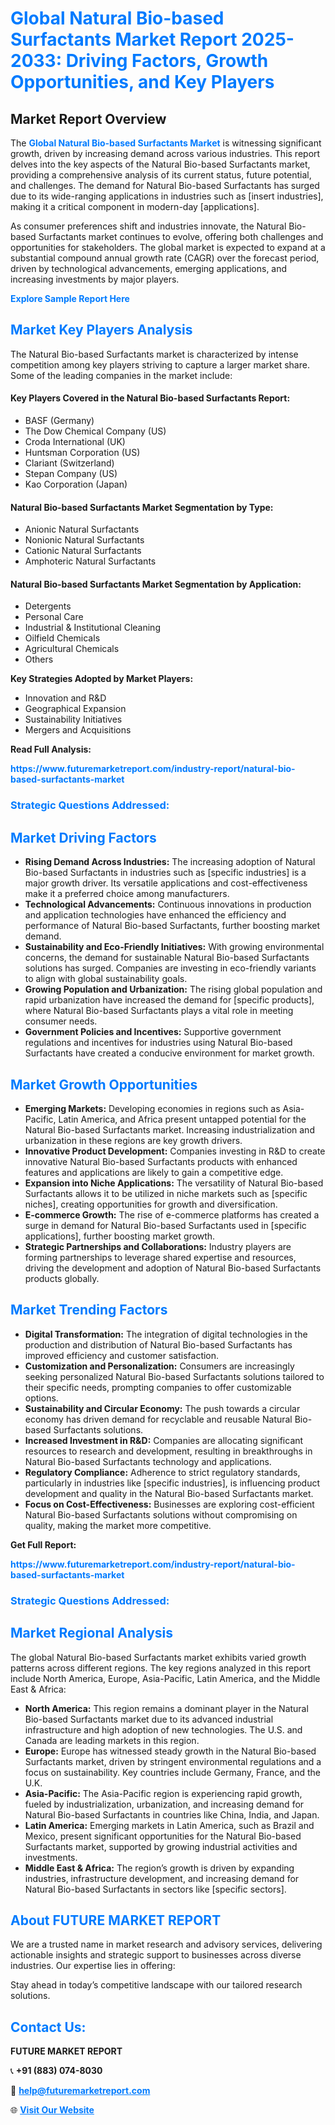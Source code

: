 <h1 style="color: #007BFF;">Global Natural Bio-based Surfactants Market Report 2025-2033: Driving Factors, Growth Opportunities, and Key Players</h1>

<section id="overview">
<h2>Market Report Overview</h2>
<p>The <a href="https://www.futuremarketreport.com/industry-report/natural-bio-based-surfactants-market" style="color: #007BFF; text-decoration: none;"><strong>Global Natural Bio-based Surfactants Market</strong></a> is witnessing significant growth, driven by increasing demand across various industries. This report delves into the key aspects of the Natural Bio-based Surfactants market, providing a comprehensive analysis of its current status, future potential, and challenges. The demand for Natural Bio-based Surfactants has surged due to its wide-ranging applications in industries such as [insert industries], making it a critical component in modern-day [applications].</p>
<p>As consumer preferences shift and industries innovate, the Natural Bio-based Surfactants market continues to evolve, offering both challenges and opportunities for stakeholders. The global market is expected to expand at a substantial compound annual growth rate (CAGR) over the forecast period, driven by technological advancements, emerging applications, and increasing investments by major players.</p>
</section>

<section id="overview">
<p><a href="https://www.futuremarketreport.com/request-sample/reportId=53076" style="color: #007BFF; text-decoration: none;"><strong>Explore Sample Report Here</strong></a></p>
</section>

<section id="key-players">
<h2 style="color: #007BFF;">Market Key Players Analysis</h2>
<p>The Natural Bio-based Surfactants market is characterized by intense competition among key players striving to capture a larger market share. Some of the leading companies in the market include:</p>
<h4>Key Players Covered in the Natural Bio-based Surfactants Report:</h4>
<ul><li>BASF (Germany)</li><li>The Dow Chemical Company (US)</li><li>Croda International (UK)</li><li>Huntsman Corporation (US)</li><li>Clariant (Switzerland)</li><li>Stepan Company (US)</li><li>Kao Corporation (Japan)</li></ul>
<h4>Natural Bio-based Surfactants Market Segmentation by Type:</h4>
<ul><li>Anionic Natural Surfactants</li><li>Nonionic Natural Surfactants</li><li>Cationic Natural Surfactants</li><li>Amphoteric Natural Surfactants</li></ul>

<h4>Natural Bio-based Surfactants Market Segmentation by Application:</h4>
<ul><li>Detergents</li><li>Personal Care</li><li>Industrial &amp; Institutional Cleaning</li><li>Oilfield Chemicals</li><li>Agricultural Chemicals</li><li>Others</li></ul>
<p><strong>Key Strategies Adopted by Market Players:</strong></p>
<ul>
<li>Innovation and R&D</li>
<li>Geographical Expansion</li>
<li>Sustainability Initiatives</li>
<li>Mergers and Acquisitions</li>
</ul>
</section>

<section>
<p><strong>Read Full Analysis: </strong></p><a href="https://www.futuremarketreport.com/industry-report/natural-bio-based-surfactants-market" style="color: #007BFF; text-decoration: none;"><strong>https://www.futuremarketreport.com/industry-report/natural-bio-based-surfactants-market</strong></a>
<h3 style="color: #007BFF;">Strategic Questions Addressed:</h3>
</section>

<section id="driving-factors">
<h2 style="color: #007BFF;">Market Driving Factors</h2>
<ul>
<li><strong>Rising Demand Across Industries:</strong> The increasing adoption of Natural Bio-based Surfactants in industries such as [specific industries] is a major growth driver. Its versatile applications and cost-effectiveness make it a preferred choice among manufacturers.</li>
<li><strong>Technological Advancements:</strong> Continuous innovations in production and application technologies have enhanced the efficiency and performance of Natural Bio-based Surfactants, further boosting market demand.</li>
<li><strong>Sustainability and Eco-Friendly Initiatives:</strong> With growing environmental concerns, the demand for sustainable Natural Bio-based Surfactants solutions has surged. Companies are investing in eco-friendly variants to align with global sustainability goals.</li>
<li><strong>Growing Population and Urbanization:</strong> The rising global population and rapid urbanization have increased the demand for [specific products], where Natural Bio-based Surfactants plays a vital role in meeting consumer needs.</li>
<li><strong>Government Policies and Incentives:</strong> Supportive government regulations and incentives for industries using Natural Bio-based Surfactants have created a conducive environment for market growth.</li>
</ul>
</section>

<section id="growth-opportunities">
<h2 style="color: #007BFF;">Market Growth Opportunities</h2>
<ul>
<li><strong>Emerging Markets:</strong> Developing economies in regions such as Asia-Pacific, Latin America, and Africa present untapped potential for the Natural Bio-based Surfactants market. Increasing industrialization and urbanization in these regions are key growth drivers.</li>
<li><strong>Innovative Product Development:</strong> Companies investing in R&D to create innovative Natural Bio-based Surfactants products with enhanced features and applications are likely to gain a competitive edge.</li>
<li><strong>Expansion into Niche Applications:</strong> The versatility of Natural Bio-based Surfactants allows it to be utilized in niche markets such as [specific niches], creating opportunities for growth and diversification.</li>
<li><strong>E-commerce Growth:</strong> The rise of e-commerce platforms has created a surge in demand for Natural Bio-based Surfactants used in [specific applications], further boosting market growth.</li>
<li><strong>Strategic Partnerships and Collaborations:</strong> Industry players are forming partnerships to leverage shared expertise and resources, driving the development and adoption of Natural Bio-based Surfactants products globally.</li>
</ul>
</section>

<section id="trending-factors">
<h2 style="color: #007BFF;">Market Trending Factors</h2>
<ul>
<li><strong>Digital Transformation:</strong> The integration of digital technologies in the production and distribution of Natural Bio-based Surfactants has improved efficiency and customer satisfaction.</li>
<li><strong>Customization and Personalization:</strong> Consumers are increasingly seeking personalized Natural Bio-based Surfactants solutions tailored to their specific needs, prompting companies to offer customizable options.</li>
<li><strong>Sustainability and Circular Economy:</strong> The push towards a circular economy has driven demand for recyclable and reusable Natural Bio-based Surfactants solutions.</li>
<li><strong>Increased Investment in R&D:</strong> Companies are allocating significant resources to research and development, resulting in breakthroughs in Natural Bio-based Surfactants technology and applications.</li>
<li><strong>Regulatory Compliance:</strong> Adherence to strict regulatory standards, particularly in industries like [specific industries], is influencing product development and quality in the Natural Bio-based Surfactants market.</li>
<li><strong>Focus on Cost-Effectiveness:</strong> Businesses are exploring cost-efficient Natural Bio-based Surfactants solutions without compromising on quality, making the market more competitive.</li>
</ul>
</section>

<section>
<p><strong>Get Full Report: </strong></p><a href="https://www.futuremarketreport.com/industry-report/natural-bio-based-surfactants-market" style="color: #007BFF; text-decoration: none;"><strong>https://www.futuremarketreport.com/industry-report/natural-bio-based-surfactants-market</strong></a>
<h3 style="color: #007BFF;">Strategic Questions Addressed:</h3>
</section>


<section id="regional-analysis">
<h2 style="color: #007BFF;">Market Regional Analysis</h2>
<p>The global Natural Bio-based Surfactants market exhibits varied growth patterns across different regions. The key regions analyzed in this report include North America, Europe, Asia-Pacific, Latin America, and the Middle East & Africa:</p>
<ul>
<li><strong>North America:</strong> This region remains a dominant player in the Natural Bio-based Surfactants market due to its advanced industrial infrastructure and high adoption of new technologies. The U.S. and Canada are leading markets in this region.</li>
<li><strong>Europe:</strong> Europe has witnessed steady growth in the Natural Bio-based Surfactants market, driven by stringent environmental regulations and a focus on sustainability. Key countries include Germany, France, and the U.K.</li>
<li><strong>Asia-Pacific:</strong> The Asia-Pacific region is experiencing rapid growth, fueled by industrialization, urbanization, and increasing demand for Natural Bio-based Surfactants in countries like China, India, and Japan.</li>
<li><strong>Latin America:</strong> Emerging markets in Latin America, such as Brazil and Mexico, present significant opportunities for the Natural Bio-based Surfactants market, supported by growing industrial activities and investments.</li>
<li><strong>Middle East & Africa:</strong> The region’s growth is driven by expanding industries, infrastructure development, and increasing demand for Natural Bio-based Surfactants in sectors like [specific sectors].</li>
</ul>
</section>

<footer>
<h2 style="color: #007BFF;">About FUTURE MARKET REPORT</h2>
<p>We are a trusted name in market research and advisory services, delivering actionable insights and strategic support to businesses across diverse industries. Our expertise lies in offering:</p>

<p>Stay ahead in today’s competitive landscape with our tailored research solutions.</p>

<h2 style="color: #007BFF;">Contact Us:</h2>
<p><strong>FUTURE MARKET REPORT</strong></p>
<p>📞 <strong>+91 (883) 074-8030</strong></p>
<p>📧 <strong><a href="mailto:help@futuremarketreport.com" style="color: #007BFF;">help@futuremarketreport.com</a></strong></p>
<p>🌐 <strong><a href="https://www.futuremarketreport.com/" style="color: #007BFF;">Visit Our Website</a></strong></p>
</footer>